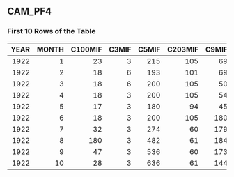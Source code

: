 ## CAM_PF4
### First 10 Rows of the Table
|   YEAR |   MONTH |   C100MIF |   C3MIF |   C5MIF |   C203MIF |   C9MIF |   C129MIF |
|-------:|--------:|----------:|--------:|--------:|----------:|--------:|----------:|
|   1922 |       1 |        23 |       3 |     215 |       105 |      69 |       307 |
|   1922 |       2 |        18 |       6 |     193 |       101 |      69 |       298 |
|   1922 |       3 |        18 |       6 |     200 |       105 |      50 |       307 |
|   1922 |       4 |        18 |       3 |     200 |       105 |      54 |       307 |
|   1922 |       5 |        17 |       3 |     180 |        94 |      45 |       278 |
|   1922 |       6 |        18 |       3 |     200 |       105 |     180 |       307 |
|   1922 |       7 |        32 |       3 |     274 |        60 |     179 |       298 |
|   1922 |       8 |       180 |       3 |     482 |        61 |     184 |       307 |
|   1922 |       9 |        47 |       3 |     536 |        60 |     173 |       298 |
|   1922 |      10 |        28 |       3 |     636 |        61 |     144 |       307 |